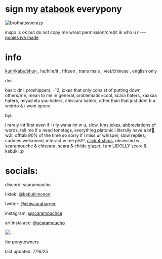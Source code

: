 
# sign my [atabook](https://scaramoucho.atabook.org/) everypony



![brothatssocrazy](https://github.com/user-attachments/assets/5da43837-eb16-4253-aa30-a092d435eb76)

inspo is ok but do not copy me w/out permission/credit ik who u r --- [ponies ive made](https://kabunya.straw.page/)


# info

[kuni/kabu/shun](https://en.pronouns.page/@scaramoucho) , he/him/it , fifteen , trans male , viet/chinese , english only 

 dni:

basic dni, proshippers, -12, jokes that only consist of putting down others/me, mean to me in general, problematic=cool, scara haters, xaaxaa haters, miyashita yuu haters, chiscara haters, other than that just dont b a weirdo & i wont ignore 

 byi:

i rarely int first even if i rlly wana int w u, slow, kms jokes, abbreviations of words, tell me if u need tonetags, everything platonic i literally have a bf🤔, w2i, offtab 90% of the time so sorry if i miss ur whisper, slow replies, cuddles welcomed,  interact w me pls!!!, [click 4 ships](https://chiscaraburger.straw.page/), obsessed w scaramouche & chiscara, scara & childe glazer, i am LIDOLLY scara & kabuki :p

# socials:

discord: scaramoucho

tiktok: [@kabukimonon](https://www.tiktok.com/@kabukimonon?lang=en)

twitter: [@chiscaraburger](https://x.com/chiscaraburger)

instagram: [@scaramouchce](https://www.instagram.com/scaramouchce/)

art insta acc: [@scaramoucho](https://www.instagram.com/scaramoucho/)

![.](https://komarev.com/ghpvc/?username=scaramoucho&label=nya&color=lightgrey)

for ponytowners

last updated: 7/16/25
